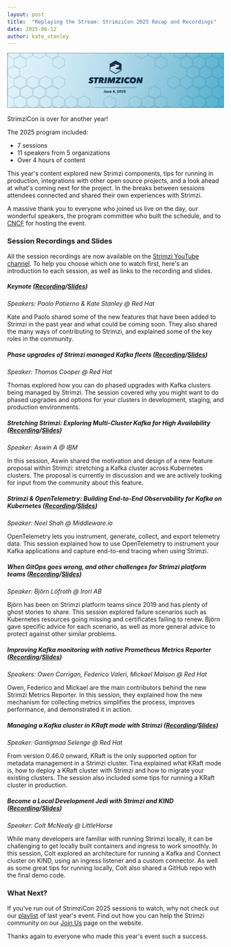```yaml
---
layout: post
title:  "Replaying the Stream: StrimziCon 2025 Recap and Recordings"
date: 2025-06-12
author: kate_stanley
---
```


![StrimziCon 2025 Banner](/assets/images/posts/2025-01-29-strimzicon2025-banner.png)

StrimziCon is over for another year!

The 2025 program included:
* 7 sessions
* 11 speakers from 5 organizations
* Over 4 hours of content

This year's content explored new Strimzi components, tips for running in production, integrations with other open source projects, and a look ahead at what's coming next for the project.
In the breaks between sessions attendees connected and shared their own experiences with Strimzi.

A massive thank you to everyone who joined us live on the day, our wonderful speakers, the program committee who built the schedule, and to [CNCF](https://www.cncf.io/) for hosting the event.

### Session Recordings and Slides

All the session recordings are now available on the [Strimzi YouTube channel](https://youtube.com/playlist?list=PLpI4X8PMthYd-rxC90Her68tgRhIFbTAQ&feature=shared).
To help you choose which one to watch first, here's an introduction to each session, as well as links to the recording and slides.

##### Keynote ([Recording][keynote-pres]/[Slides][keynote-slides])

_Speakers: Paolo Patierno & Kate Stanley @ Red Hat_

Kate and Paolo shared some of the new features that have been added to Strimzi in the past year and what could be coming soon.
They also shared the many ways of contributing to Strimzi, and explained some of the key roles in the community.

##### Phase upgrades of Strimzi managed Kafka fleets ([Recording][upgrades-pres]/[Slides][upgrades-slides])

_Speaker: Thomas Cooper @ Red Hat_

Thomas explored how you can do phased upgrades with Kafka clusters being managed by Strimzi.
The session covered why you might want to do phased upgrades and options for your clusters in development, staging, and production environments.

##### Stretching Strimzi: Exploring Multi-Cluster Kafka for High Availability ([Recording][stretch-pres]/[Slides][stretch-slides])

_Speaker: Aswin A @ IBM_

In this session, Aswin shared the motivation and design of a new feature proposal within Strimzi: stretching a Kafka cluster across Kubernetes clusters.
The proposal is currently in discussion and we are actively looking for input from the community about this feature.

##### Strimzi & OpenTelemetry: Building End-to-End Observability for Kafka on Kubernetes ([Recording][otel-pres]/[Slides][otel-slides])

_Speaker: Neel Shah @ Middleware.io_

OpenTelemetry lets you instrument, generate, collect, and export telemetry data.
This session explained how to use OpenTelemetry to instrument your Kafka applications and capture end-to-end tracing when using Strimzi.

##### When GitOps goes wrong, and other challenges for Strimzi platform teams ([Recording][gitops-pres]/[Slides][gitops-slides])

_Speaker: Björn Löfroth @ Irori AB_

Björn has been on Strimzi platform teams since 2019 and has plenty of ghost stories to share.
This session explored failure scenarios such as Kubernetes resources going missing and certificates failing to renew.
Björn gave specific advice for each scenario, as well as more general advice to protect against other similar problems.

##### Improving Kafka monitoring with native Prometheus Metrics Reporter ([Recording][metrics-pres]/[Slides][metrics-slides])

_Speakers: Owen Corrigan, Federico Valeri, Mickael Maison @ Red Hat_

Owen, Federico and Mickael are the main contributors behind the new Strimzi Metrics Reporter.
In this session, they explained how the new mechanism for collecting metrics simplifies the process, improves performance, and demonstrated it in action.

##### Managing a Kafka cluster in KRaft mode with Strimzi ([Recording][kraft-pres]/[Slides][kraft-slides])

_Speaker: Gantigmaa Selenge @ Red Hat_

From version 0.46.0 onward, KRaft is the only supported option for metadata management in a Strimzi cluster.
Tina explained what KRaft mode is, how to deploy a KRaft cluster with Strimzi and how to migrate your existing clusters.
The session also included some tips for running a KRaft cluster in production.

##### Become a Local Development Jedi with Strimzi and KIND ([Recording][localdev-pres]/[Slides][localdev-slides])

_Speaker: Colt McNealy @ LittleHorse_

While many developers are familiar with running Strimzi locally, it can be challenging to get locally built containers and ingress to work smoothly.
In this session, Colt explored an architecture for running a Kafka and Connect cluster on KIND, using an ingress listener and a custom connector.
As well as some great tips for running locally, Colt also shared a GitHub repo with the final demo code.

### What Next?

If you've run out of StrimziCon 2025 sessions to watch, why not check out our [playlist](https://youtube.com/playlist?list=PLpI4X8PMthYd-rxC90Her68tgRhIFbTAQ&feature=shared) of last year's event.
Find out how you can help the Strimzi community on our [Join Us](https://strimzi.io/join-us/) page on the website.

Thanks again to everyone who made this year's event such a success.

[keynote-slides]: https://drive.google.com/file/d/1LcWd9FDWJUbNcI6ORr1uCHrJpO6K6UDu/view?usp=sharing
[keynote-pres]: https://youtu.be/E70feFC42rA?si=ukH8ZLz4Iw12xFsg
[upgrades-slides]: https://tomcooper.dev/files/StrimziCon_2025_Phased_Upgrades.pdf
[upgrades-pres]: https://youtu.be/pEuYFFkQCUU?si=cjhkKEVTBrvAGhRD
[stretch-slides]: https://drive.google.com/file/d/1gkB2E-SBNCSZicwvlF93QJU6yAA6JTSn/view?usp=sharing
[stretch-pres]: https://youtu.be/_FgZx0Vc6eM?si=5WPtP6w38acahzhS
[otel-slides]: https://drive.google.com/file/d/17xBkXASHitQ17NvMWPMEHGnb9n6iZpmG/view?usp=sharing
[otel-pres]: https://youtu.be/F_d5ILEx_Hc?si=Dgk0qYO6qbfCeJMe
[gitops-slides]: https://drive.google.com/file/d/1snso1nR1hRdIHxbsiFw6qcQW0a3xxGna/view?usp=sharing
[gitops-pres]: https://youtu.be/yR2MxmMHbxY?si=SUnLMyA8DGDo44Mz
[metrics-slides]: https://docs.google.com/presentation/d/1ZBCVy6YixAc8zHQsuwD2dj044r6HzULjQZo2-RLSA_k
[metrics-pres]: https://youtu.be/evKGEziQj54?si=IQjbJ9hCsvYbpSOp
[kraft-slides]: https://drive.google.com/file/d/1sailqR93B0ZlGGtgkjphTgkOi-iNWpvJ/view?usp=sharing
[kraft-pres]: https://youtu.be/wJx2NYCFgHA?si=1LdmFGvFO8Np7Pbw
[localdev-slides]: https://docs.google.com/presentation/d/14Az1s9_E0NuwLperuIdoTsVXuGTP1CrcgdcqDGe6Pic/edit?usp=sharing
[localdev-pres]: https://youtu.be/1op81ib99SU?si=m_F06OLEPcaecEIM
